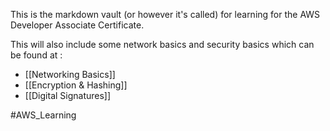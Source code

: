 This is the markdown vault (or however it's called) for learning for the AWS Developer Associate Certificate.

This will also include some network basics and security basics which can be found at :
- [[Networking Basics]]
- [[Encryption & Hashing]]
- [[Digital Signatures]]






#AWS_Learning